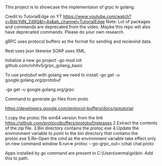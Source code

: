 This project is to showcase the implementaion of grpc in golang.

Credit to TutorialEdge on YT https://www.youtube.com/watch?v=BdzYdN_Zd9Q&t=4s&ab_channel=TutorialEdge
Note: Lot of packages and commands are deprecated from the video. Maybe this repo will also have deprecated commands. Please do your own research.



gRPC uses protocol buffers as the format for sending and recievind data.

Rest uses json likewise SOAP uses XML.

Initialize a new go project
-go mod init github.com/rohitv5/grpc_golang_basic

To use protobuf with golang we need to install 
-go get -u google.golang.org/protobuf


-go get -u google.golang.org/grpc

Command to generate go files from proto
   



<!-- HOW TO SETUP PROTOC -->
https://developers.google.com/protocol-buffers/docs/gotutorial



1.copy the protoc file win64 version from the link https://github.com/protocolbuffers/protobuf/releases
2.Extract the contents of the zip file.
3.Bin directory contains the protoc.exe
4.Update the environment variable to point to the bin directory that contains the protoc.exe
5.Re-Open the cmd as the environment variable take effect only on new command window
6.run=> protoc --go-grpc_out=.\chat   chat.proto 



Apps installed by go command are present in C:\Users\verma\go\bin. Add this to path.